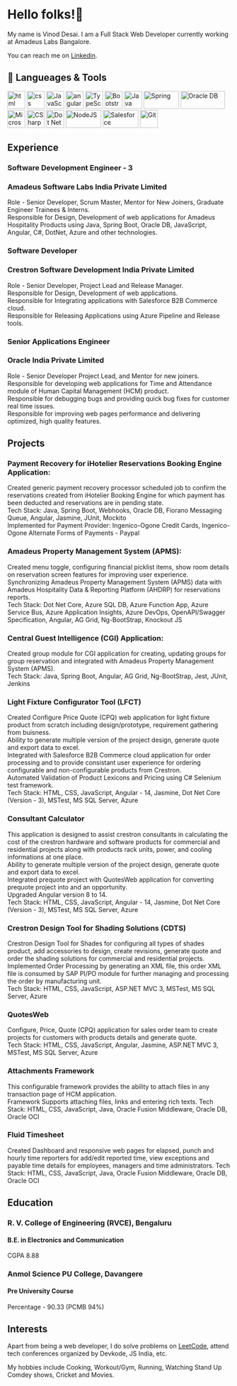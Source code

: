 # Hello folks!👋

My name is Vinod Desai. I am a Full Stack Web Developer currently working at Amadeus Labs Bangalore.

You can reach me on [Linkedin](https://in.linkedin.com/in/vinoddesai147).

## 🔧 Langueages & Tools
<p align='left'>
  <img src="https://upload.wikimedia.org/wikipedia/commons/thumb/6/61/HTML5_logo_and_wordmark.svg/2048px-HTML5_logo_and_wordmark.svg.png" alt="html" width="40" height="40">
  <img src='https://upload.wikimedia.org/wikipedia/commons/thumb/d/d5/CSS3_logo_and_wordmark.svg/1200px-CSS3_logo_and_wordmark.svg.png' alt="css" width="40" height="40">
  <img src='https://upload.wikimedia.org/wikipedia/commons/6/6a/JavaScript-logo.png' height='40' width='40' alt="JavaScript">
  <img src="https://angular.io/assets/images/logos/angular/angular.svg" alt="angular" width="40" height="40"/>
  <img src="https://upload.wikimedia.org/wikipedia/commons/thumb/4/4c/Typescript_logo_2020.svg/240px-Typescript_logo_2020.svg.png" alt="TypeScript" width="40" height="40"/>
  <img src="https://upload.wikimedia.org/wikipedia/commons/thumb/b/b2/Bootstrap_logo.svg/240px-Bootstrap_logo.svg.png" alt="Bootstrap" width="40" height="40"/>
  <img src="https://upload.wikimedia.org/wikipedia/en/thumb/3/30/Java_programming_language_logo.svg/182px-Java_programming_language_logo.svg.png" alt="Java" width="40" height="40"/>
  <img src="https://upload.wikimedia.org/wikipedia/commons/thumb/4/44/Spring_Framework_Logo_2018.svg/180px-Spring_Framework_Logo_2018.svg.png" alt="Spring" width="80" height="40"/>
  <img src="https://upload.wikimedia.org/wikipedia/commons/thumb/5/50/Oracle_logo.svg/180px-Oracle_logo.svg.png" alt="Oracle DB" width="100" height="40"/>
  <img src="https://upload.wikimedia.org/wikipedia/commons/thumb/f/fa/Microsoft_Azure.svg/225px-Microsoft_Azure.svg.png" alt="Microsoft Azure" width="40" height="40"/>
  <img src="https://upload.wikimedia.org/wikipedia/commons/thumb/0/0d/C_Sharp_wordmark.svg/240px-C_Sharp_wordmark.svg.png" alt="CSharp" width="40" height="40"/>
  <img src="https://upload.wikimedia.org/wikipedia/commons/thumb/7/7d/Microsoft_.NET_logo.svg/129px-Microsoft_.NET_logo.svg.png" alt="Dot Net Framework" width="40" height="40"/>
  <img src="https://upload.wikimedia.org/wikipedia/commons/thumb/d/d9/Node.js_logo.svg/180px-Node.js_logo.svg.png" alt="NodeJS" width="80" height="40"/>
  <img src="https://upload.wikimedia.org/wikipedia/commons/thumb/f/f9/Salesforce.com_logo.svg/330px-Salesforce.com_logo.svg.png" alt="Salesforce" width="80" height="40"/>
  <img src="https://upload.wikimedia.org/wikipedia/commons/thumb/e/e0/Git-logo.svg/240px-Git-logo.svg.png" alt="Git" width="40" height="40"/>
</p>

## Experience

### **Software Development Engineer - 3**
### Amadeus Software Labs India Private Limited
Role - Senior Developer, Scrum Master, Mentor for New Joiners, Graduate Engineer Trainees & Interns.<br />
Responsible for Design, Development of web applications for Amadeus Hospitality Products using Java, Spring Boot, Oracle DB, JavaScript, Angular, C#, DotNet, Azure and other technologies.

### **Software Developer**
### Crestron Software Development India Private Limited
Role - Senior Developer, Project Lead and Release Manager.<br />
Responsible for Design, Development of web applications.<br />
Responsible for Integrating applications with Salesforce B2B Commerce cloud.<br />
Responsible for Releasing Applications using Azure Pipeline and Release tools.

### **Senior Applications Engineer**
### Oracle India Private Limited
Role - Senior Developer Project Lead, and Mentor for new joiners.<br />
Responsible for developing web applications for Time and Attendance module of Human Capital Management (HCM) product.<br />
Responsible for debugging bugs and providing quick bug fixes for customer real time issues.<br />
Responsible for improving web pages performance and delivering optimized, high quality features.<br />

## Projects

### Payment Recovery for iHotelier Reservations Booking Engine Application:
Created generic payment recovery processor scheduled job to confirm the reservations created from iHotelier Booking Engine for which payment has been deducted and reservations are in pending state.<br />
Tech Stack: Java, Spring Boot, Webhooks, Oracle DB, Fiorano Messaging Queue, Angular, Jasmine, JUnit, Mockito<br />
Implemented for Payment Provider: Ingenico-Ogone Credit Cards, Ingenico-Ogone Alternate Forms of Payments - Paypal<br />

### Amadeus Property Management System (APMS):
Created menu toggle, configuring financial picklist items, show room details on reservation screen features for improving user experience.<br />
Synchronizing Amadeus Property Management System (APMS) data with Amadeus Hospitality Data & Reporting Platform (AHDRP) for reservations reports.<br />
Tech Stack: Dot Net Core, Azure SQL DB, Azure Function App, Azure Service Bus, Azure Application Insights, Azure DevOps, OpenAPI/Swagger Specification, Angular, AG Grid, Ng-BootStrap, Knockout JS<br />

### Central Guest Intelligence (CGI) Application:
Created group module for CGI application for creating, updating groups for group reservation and integrated with Amadeus Property Management System (APMS).<br />
Tech Stack: Java, Spring Boot, Angular, AG Grid, Ng-BootStrap, Jest, JUnit, Jenkins<br />

### Light Fixture Configurator Tool (LFCT)
Created Configure Price Quote (CPQ) web application for light fixture product from scratch including design/prototype, requirement gathering from buisness.<br />
Ability to generate multiple version of the project design, generate quote and export data to excel.<br />
Integrated with Salesforce B2B Commerce cloud application for order processing and to provide consistant user experience for ordering configurable and non-configurable products from Crestron.<br />
Automated Validation of Product Lexicons and Pricing using C# Selenium test framework.<br />
Tech Stack: HTML, CSS, JavaScript, Angular - 14, Jasmine, Dot Net Core (Version - 3), MSTest, MS SQL Server, Azure<br />

### Consultant Calculator
This application is designed to assist crestron consultants in calculating the cost of the crestron hardware and software products for commercial and residential projects along with products rack units, power, and cooling informations at one place.<br />
Ability to generate multiple version of the project design, generate quote and export data to excel.<br />
Integrated prequote project with QuotesWeb application for converting prequote project into and an opportunity.<br />
Upgraded Angular version 8 to 14.<br />
Tech Stack: HTML, CSS, JavaScript, Angular - 14, Jasmine, Dot Net Core (Version - 3), MSTest, MS SQL Server, Azure<br />

### Crestron Design Tool for Shading Solutions (CDTS)
Crestron Design Tool for Shades for configuring all types of shades product, add accessories to design, create revisions, generate quote and order the shading solutions for commercial and residential projects.<br />
Implemented Order Processing by generating an XML file, this order XML file is consumed by SAP PI/PO module for further managing and processing the order by manufacturing unit.<br />
Tech Stack: HTML, CSS, JavaScript, ASP.NET MVC 3, MSTest, MS SQL Server, Azure<br />

### QuotesWeb
Configure, Price, Quote (CPQ) application for sales order team to create projects for customers with products details and generate quote.<br />
Tech Stack: HTML, CSS, JavaScript, Angular, Jasmine, ASP.NET MVC 3, MSTest, MS SQL Server, Azure<br />

### Attachments Framework
This configurable framework provides the ability to attach files in any transaction page of HCM application.<br />
Framework Supports attaching files, links and entering rich texts.
Tech Stack: HTML, CSS, JavaScript, Java, Oracle Fusion Middleware, Oracle DB, Oracle OCI<br />

### Fluid Timesheet
Created Dashboard and responsive web pages for elapsed, punch and hourly time reporters for add/edit reported time, view exceptions and payable time details for employees, managers and time administrators.
Tech Stack: HTML, CSS, JavaScript, Java, Oracle Fusion Middleware, Oracle DB, Oracle OCI<br />

## Education

### **R. V. College of Engineering (RVCE), Bengaluru**
#### B.E. in Electronics and Communication
CGPA 8.88

### **Anmol Science PU College, Davangere**
#### Pre University Course
Percentage - 90.33 (PCMB 94%)

## Interests

Apart from being a web developer, I do solve problems on [LeetCode](https://leetcode.com/vinoddesai07app/), attend tech conferences organized by Devkode, JS India, etc.

My hobbies include Cooking, Workout/Gym, Running, Watching Stand Up Comdey shows, Cricket and Movies.

